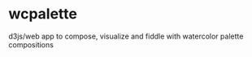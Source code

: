 wcpalette
=========

d3js/web app to compose, visualize and fiddle with watercolor palette compositions
